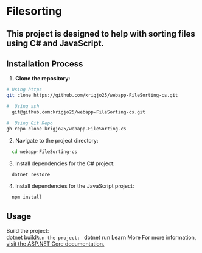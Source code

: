 # Filesorting

## This project is designed to help with sorting files using C# and JavaScript.

## Installation Process

1. **Clone the repository:**
```sh
# Using https
git clone https://github.com/krigjo25/webapp-FileSorting-cs.git

#  Using ssh
  git@github.com:krigjo25/webapp-FileSorting-cs.git

#  Using Git Repo
gh repo clone krigjo25/webapp-FileSorting-cs
```

2. Navigate to the project directory:  
```sh
  cd webapp-FileSorting-cs
```
3. Install dependencies for the C# project:  
```sh
  dotnet restore
```

4. Install dependencies for the JavaScript project:  
```sh
  npm install
```

## Usage
Build the project:  
dotnet build`
Run the project:  `
dotnet run
Learn More
For more information, [visit the ASP.NET Core documentation.](https://learn.microsoft.com/en-us/aspnet/core/?view=aspnetcore-9.0)